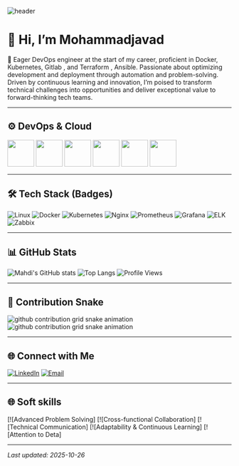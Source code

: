 <!-- =========================================== -->
<!--   GitHub Profile README for Mohammadjavad Soleymani  -->
<!-- =========================================== -->

![header](https://capsule-render.vercel.app/api?type=waving&color=0:0A66C2,100:2496ED&height=200&section=header&text=Mohammadjavad%20Soleymani&fontSize=40&fontColor=ffffff&animation=fadeIn)

# 👋 Hi, I’m Mohammadjavad

🚀 Eager DevOps engineer at the start of my career, proficient in Docker, Kubernetes, Gitlab , and Terraform , Ansible.
Passionate about optimizing development and deployment through automation and problem-solving. Driven by
continuous learning and innovation, I’m poised to transform technical challenges into opportunities and deliver
exceptional value to forward-thinking tech teams.

---

## ⚙️ DevOps & Cloud
<p align="left">
  <img src="https://cdn.jsdelivr.net/gh/devicons/devicon/icons/docker/docker-original-wordmark.svg" width="60"/>
  <img src="https://cdn.jsdelivr.net/gh/devicons/devicon/icons/kubernetes/kubernetes-plain-wordmark.svg" width="60"/>
  <img src="https://cdn.jsdelivr.net/gh/devicons/devicon/icons/linux/linux-original.svg" width="60"/>
  <img src="https://cdn.jsdelivr.net/gh/devicons/devicon/icons/nginx/nginx-original.svg" width="60"/>
  <img src="https://cdn.jsdelivr.net/gh/devicons/devicon/icons/prometheus/prometheus-original.svg" width="60"/>
  <img src="https://cdn.jsdelivr.net/gh/devicons/devicon/icons/grafana/grafana-original.svg" width="60"/>
</p>

---

## 🛠 Tech Stack (Badges)

![Linux](https://img.shields.io/badge/Linux-FCC624?style=for-the-badge&logo=linux&logoColor=black)
![Docker](https://img.shields.io/badge/Docker-2496ED?style=for-the-badge&logo=docker&logoColor=white)
![Kubernetes](https://img.shields.io/badge/Kubernetes-326CE5?style=for-the-badge&logo=kubernetes&logoColor=white)
![Nginx](https://img.shields.io/badge/Nginx-009639?style=for-the-badge&logo=nginx&logoColor=white)
![Prometheus](https://img.shields.io/badge/Prometheus-E6522C?style=for-the-badge&logo=prometheus&logoColor=white)
![Grafana](https://img.shields.io/badge/Grafana-F46800?style=for-the-badge&logo=grafana&logoColor=white)
![ELK](https://img.shields.io/badge/ELK-005571?style=for-the-badge&logo=elasticsearch&logoColor=white)
![Zabbix](https://img.shields.io/badge/Zabbix-DC382D?style=for-the-badge&logo=zabbix&logoColor=white)

---

## 📊 GitHub Stats
![Mahdi's GitHub stats](https://github-readme-stats.vercel.app/api?username=YOUR_USERNAME&show_icons=true&theme=tokyonight)
![Top Langs](https://github-readme-stats.vercel.app/api/top-langs/?username=YOUR_USERNAME&layout=compact&theme=tokyonight)
![Profile Views](https://komarev.com/ghpvc/?username=YOUR_USERNAME&color=brightgreen)

---

## 🐍 Contribution Snake
![github contribution grid snake animation](https://raw.githubusercontent.com/YOUR_USERNAME/YOUR_USERNAME/output/github-contribution-grid-snake-dark.svg#gh-dark-mode-only)
![github contribution grid snake animation](https://raw.githubusercontent.com/YOUR_USERNAME/YOUR_USERNAME/output/github-contribution-grid-snake.svg#gh-light-mode-only)

---

## 🌐 Connect with Me
[![LinkedIn](https://img.shields.io/badge/LinkedIn-0A66C2?style=for-the-badge&logo=linkedin&logoColor=white)](https://www.linkedin.com/in/mohammad-javad-soleymani1997/)
[![Email](https://img.shields.io/badge/Email-D14836?style=for-the-badge&logo=gmail&logoColor=white)](mailto:soleymani.mohammadjavad1377@gmail.com)

---
## 🌐 Soft skills
[![Advanced Problem Solving]
[![Cross-functional Collaboration]
[![Technical Communication]
[![Adaptability & Continuous Learning]
[![Attention to Deta]

--------
*Last updated: 2025-10-26*
